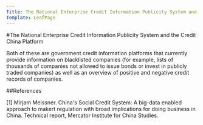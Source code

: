 ```yaml
---
Title: The National Enterprise Credit Information Publicity System and the Credit China Platform
Template: LeafPage
---
```

#The National Enterprise Credit Information Publicity System and the Credit China Platform

Both of these are government credit information platforms that currently provide information on blacklisted companies (for example, lists of thousands of companies not allowed to issue bonds or invest in publicly traded companies) as well as an overview of positive and negative credit records of companies. 

##References

[1] Mirjam Meissner. China's Social Credit System: A big-data enabled approach to makert regulation with broad implications for doing business in China. Technical report, Mercator Institute for China Studies.
